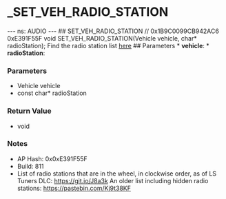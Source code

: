# _SET_VEH_RADIO_STATION

--- ns: AUDIO --- ## SET_VEH_RADIO_STATION  // 0x1B9C0099CB942AC6 0xE391F55F void SET_VEH_RADIO_STATION(Vehicle vehicle, char* radioStation);  Find the radio station list [here](https://gist.github.com/4mmonium/b47d6512a2d992cbf4eea15d9038b581)  ## Parameters * **vehicle**: * **radioStation**:

### Parameters
* Vehicle vehicle
* const char* radioStation

### Return Value
* void

### Notes
* AP Hash: 0x0xE391F55F
* Build: 811
* List of radio stations that are in the wheel, in clockwise order, as of LS Tuners DLC: https://git.io/J8a3k
An older list including hidden radio stations: https://pastebin.com/Kj9t38KF

